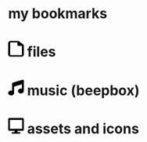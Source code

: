 # my bookmarks
# <img src="fileicon.svg" width=32 height=32 /> files

# <img src="musicicon.svg" width=32 height=32 /> music (beepbox)

# <img src="compicon.svg" width=32 height=32 /> assets and icons
